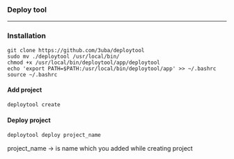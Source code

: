 ### Deploy tool

---

### Installation

```
git clone https://github.com/3uba/deploytool
sudo mv ./deploytool /usr/local/bin/
chmod +x /usr/local/bin/deploytool/app/deploytool
echo 'export PATH=$PATH:/usr/local/bin/deploytool/app' >> ~/.bashrc
source ~/.bashrc
```

#### Add project 

```bash
deploytool create 
```


#### Deploy project

```bash
deploytool deploy project_name
```

project_name -> is name which you added while creating project